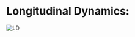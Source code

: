 # Longitudinal Dynamics:

![LD](https://github.com/spider-tronix/shadow-bot/blob/master/mathematical-model/dynamics/longitudinal-dynamics/longitudinal-dynamics.png)

